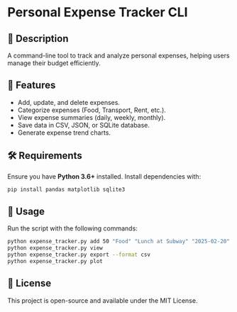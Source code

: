 # Personal Expense Tracker CLI

## 📌 Description
A command-line tool to track and analyze personal expenses, helping users manage their budget efficiently.

## 🚀 Features
- Add, update, and delete expenses.
- Categorize expenses (Food, Transport, Rent, etc.).
- View expense summaries (daily, weekly, monthly).
- Save data in CSV, JSON, or SQLite database.
- Generate expense trend charts.

## 🛠 Requirements
Ensure you have **Python 3.6+** installed. Install dependencies with:
```sh
pip install pandas matplotlib sqlite3
```

## 📄 Usage
Run the script with the following commands:
```sh
python expense_tracker.py add 50 "Food" "Lunch at Subway" "2025-02-20"
python expense_tracker.py view
python expense_tracker.py export --format csv
python expense_tracker.py plot
```

## 📜 License
This project is open-source and available under the MIT License.

